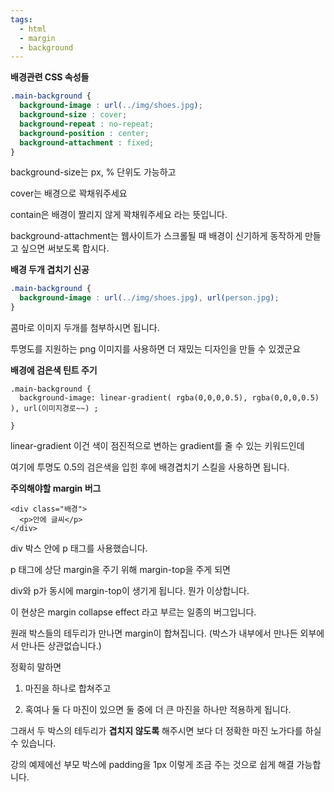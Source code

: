 ```yaml
---
tags:
  - html
  - margin
  - background
---
```

**배경관련 CSS 속성들**

```css
.main-background {
  background-image : url(../img/shoes.jpg);
  background-size : cover;
  background-repeat : no-repeat;
  background-position : center;
  background-attachment : fixed;
}
```

background-size는 px, % 단위도 가능하고

cover는 배경으로 꽉채워주세요

contain은 배경이 짤리지 않게 꽉채워주세요 라는 뜻입니다.

background-attachment는 웹사이트가 스크롤될 때 배경이 신기하게 동작하게 만들고 싶으면 써보도록 합시다.

**배경 두개 겹치기 신공**

```css
.main-background {
  background-image : url(../img/shoes.jpg), url(person.jpg);
}
```

콤마로 이미지 두개를 첨부하시면 됩니다.

투명도를 지원하는 png 이미지를 사용하면 더 재밌는 디자인을 만들 수 있겠군요

**배경에 검은색 틴트 주기**

```
.main-background {
  background-image: linear-gradient( rgba(0,0,0,0.5), rgba(0,0,0,0.5) ), url(이미지경로~~) ;

}
```

linear-gradient 이건 색이 점진적으로 변하는 gradient를 줄 수 있는 키워드인데

여기에 투명도 0.5의 검은색을 입힌 후에 배경겹치기 스킬을 사용하면 됩니다.

**주의해야할 margin 버그**

```
<div class="배경">
  <p>안에 글씨</p>
</div>
```

div 박스 안에 p 태그를 사용했습니다.

p 태그에 상단 margin을 주기 위해 margin-top을 주게 되면

div와 p가 동시에 margin-top이 생기게 됩니다. 뭔가 이상합니다.

이 현상은 margin collapse effect 라고 부르는 일종의 버그입니다.

원래 박스들의 테두리가 만나면 margin이 합쳐집니다. (박스가 내부에서 만나든 외부에서 만나든 상관없습니다.)

정확히 말하면

1. 마진을 하나로 합쳐주고
    
2. 혹여나 둘 다 마진이 있으면 둘 중에 더 큰 마진을 하나만 적용하게 됩니다.
    

그래서 두 박스의 테두리가 **겹치지 않도록** 해주시면 보다 더 정확한 마진 노가다를 하실 수 있습니다.

강의 예제에선 부모 박스에 padding을 1px 이렇게 조금 주는 것으로 쉽게 해결 가능합니다.